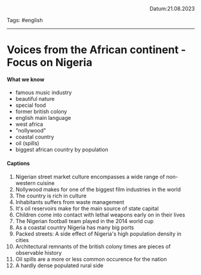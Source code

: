 <p align="right">Datum:21.08.2023</p>

Tags: #english

---

# Voices from the African continent - Focus on Nigeria

#### What we know
- famous music industry
- beautiful nature
- special food
- former british colony
- english main language
- west africa
- "nollywood"
- coastal country
- oil (spills)
- biggest african country by population

#### Captions
1. Nigerian street market culture encompasses a wide range of non-western cuisine
2. Nollywood makes for one of the biggest film industries in the world
3. The country is rich in culture
4. Inhabitants suffers from waste management
5. It's oil reservoirs make for the main source of state capital
6. Children come into contact with lethal weapons early on in their lives
7. The Nigerian football team played in the 2014 world cup
8. As a coastal country Nigeria has many big ports
9.  Packed streets: A side effect of Nigeria's high population density in cities
10. Architectural remnants of the british colony times are pieces of observable history
11. Oil spills are a more or less common occurence for the nation
12. A hardly dense populated rural side
